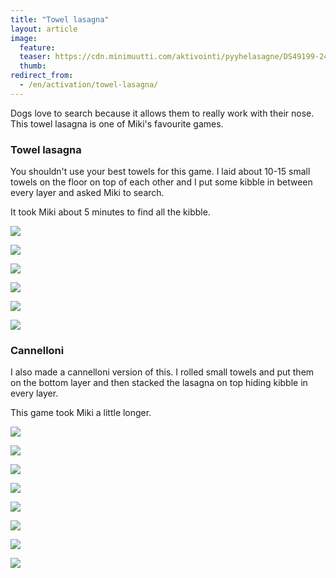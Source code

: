 ```yaml
---
title: "Towel lasagna"
layout: article
image:
  feature:
  teaser: https://cdn.minimuutti.com/aktivointi/pyyhelasagne/DS49199-245px.jpg
  thumb:
redirect_from:
  - /en/activation/towel-lasagna/
---
```


Dogs love to search because it allows them to really work with their nose. This towel lasagna is one of Miki's favourite games.

### Towel lasagna

You shouldn't use your best towels for this game. I laid about 10-15 small towels on the floor on top of each other and I put some kibble in between every layer and asked Miki to search.

It took Miki about 5 minutes to find all the kibble.

![](https://cdn.minimuutti.com/aktivointi/pyyhelasagne/DS49199-800px.jpg)

![](https://cdn.minimuutti.com/aktivointi/pyyhelasagne/DS49212-800px.jpg)

![](https://cdn.minimuutti.com/aktivointi/pyyhelasagne/DS49245-800px.jpg)

![](https://cdn.minimuutti.com/aktivointi/pyyhelasagne/DS49281-800px.jpg)

![](https://cdn.minimuutti.com/aktivointi/pyyhelasagne/DS49289-800px.jpg)

![](https://cdn.minimuutti.com/aktivointi/pyyhelasagne/DS49290-800px.jpg)

### Cannelloni

I also made a cannelloni version of this. I rolled small towels and put them on the bottom layer and then stacked the lasagna on top hiding kibble in every layer.

This game took Miki a little longer.

![](https://cdn.minimuutti.com/aktivointi/pyyhelasagne/Kollaasi_canneloni-800px.jpg)

![](https://cdn.minimuutti.com/aktivointi/pyyhelasagne/DS49310-800px.jpg)

![](https://cdn.minimuutti.com/aktivointi/pyyhelasagne/DS49339-800px.jpg)

![](https://cdn.minimuutti.com/aktivointi/pyyhelasagne/DS49327-800px.jpg)

![](https://cdn.minimuutti.com/aktivointi/pyyhelasagne/DS49355-800px.jpg)

![](https://cdn.minimuutti.com/aktivointi/pyyhelasagne/DS49373-800px.jpg)

![](https://cdn.minimuutti.com/aktivointi/pyyhelasagne/DS49457-800px.jpg)

![](https://cdn.minimuutti.com/aktivointi/pyyhelasagne/DS49459-800px.jpg)
